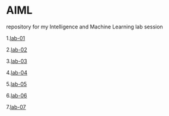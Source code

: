 # AIML
repository for my Intelligence and Machine Learning lab session


1.[lab-01](https://github.com/Jillakirthan/AIML/blob/main/AIML-Lab-1.ipynb)

2.[lab-02]()

3.[lab-03]()

4.[lab-04]()

5.[lab-05]()

6.[lab-06]()

7.[lab-07]()











